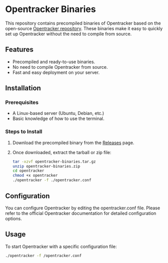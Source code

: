 # Opentracker Binaries

This repository contains precompiled binaries of Opentracker based on the open-source [Opentracker repository](https://erdgeist.org/gitweb/opentracker/). These binaries make it easy to quickly set up Opentracker without the need to compile from source.

## Features

- Precompiled and ready-to-use binaries.
- No need to compile Opentracker from source.
- Fast and easy deployment on your server.

## Installation

### Prerequisites
- A Linux-based server (Ubuntu, Debian, etc.)
- Basic knowledge of how to use the terminal.

### Steps to Install

1. Download the precompiled binary from the [Releases](https://github.com/bigcaibao/opentracker-binaries/releases) page.
   
2. Once downloaded, extract the tarball or zip file:
   
   ```bash
   tar -xzvf opentracker-binaries.tar.gz
   unzip opentracker-binaries.zip
   cd opentracker
   chmod +x opentracker
   ./opentracker -f ./opentracker.conf
   ```


## Configuration
You can configure Opentracker by editing the opentracker.conf file. Please refer to the official Opentracker documentation for detailed configuration options.

## Usage
To start Opentracker with a specific configuration file:
```bash
./opentracker -f /opentracker.conf
```

